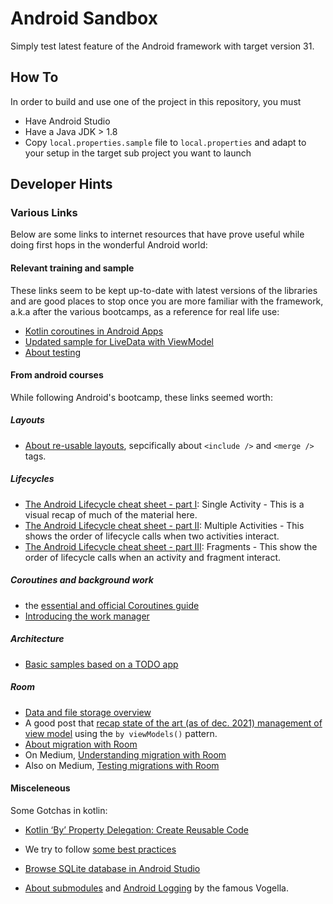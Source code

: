 # Android Sandbox

Simply test latest feature of the Android framework with target version 31.


## How To

In order to build and use one of the project in this repository, you must

- Have Android Studio
- Have a Java JDK > 1.8
- Copy `local.properties.sample` file to `local.properties` and adapt to your setup in the target sub project you want to launch

## Developer Hints

### Various Links

Below are some links to internet resources that have prove useful while doing first hops in the wonderful Android world:

#### Relevant training and sample

These links seem to be kept up-to-date with latest versions of the libraries and are good places to stop once you are more familiar with the framework, a.k.a after the various bootcamps, as a reference for real life use:

- [Kotlin coroutines in Android Apps](https://developer.android.com/codelabs/kotlin-coroutines)
- [Updated sample for LiveData with ViewModel](https://developer.android.com/codelabs/basic-android-kotlin-training-livedata)
- [About testing](https://developer.android.com/training/testing)

#### From android courses

While following Android's bootcamp, these links seemed worth:

##### Layouts

- [About re-usable layouts](https://developer.android.com/training/improving-layouts/reusing-layouts), sepcifically about `<include />` and `<merge />` tags.

##### Lifecycles

- [The Android Lifecycle cheat sheet - part I](https://medium.com/androiddevelopers/the-android-lifecycle-cheat-sheet-part-i-single-activities-e49fd3d202ab): Single Activity - This is a visual recap of much of the material here.
- [The Android Lifecycle cheat sheet - part II](https://medium.com/androiddevelopers/the-android-lifecycle-cheat-sheet-part-ii-multiple-activities-a411fd139f24): Multiple Activities - This shows the order of lifecycle calls when two activities interact.
- [The Android Lifecycle cheat sheet - part III](https://medium.com/androiddevelopers/the-android-lifecycle-cheat-sheet-part-iii-fragments-afc87d4f37fd): Fragments - This show the order of lifecycle calls when an activity and fragment interact.

##### Coroutines and background work

- the [essential and official Coroutines guide](https://kotlinlang.org/docs/coroutines-guide.html)
- [Introducing the work manager](https://medium.com/androiddevelopers/introducing-workmanager-2083bcfc4712)

##### Architecture

- [Basic samples based on a TODO app](https://github.com/android/architecture-samples)

##### Room

- [Data and file storage overview](https://developer.android.com/training/data-storage)
- A good post that [recap state of the art (as of dec. 2021) management of view model](https://proandroiddev.com/optimizing-viewmodel-with-lifecycle-2-2-0-a2895b5c01fd) using the `by viewModels()` pattern.
- [About migration with Room](https://developer.android.com/training/data-storage/room/migrating-db-versions)
- On Medium, [Understanding migration with Room](https://medium.com/androiddevelopers/understanding-migrations-with-room-f01e04b07929)
- Also on Medium, [Testing migrations with Room](https://medium.com/androiddevelopers/testing-room-migrations-be93cdb0d975)


#### Misceleneous 

Some Gotchas in kotlin:

- [Kotlin ‘By’ Property Delegation: Create Reusable Code](https://medium.com/rocket-fuel/kotlin-by-property-delegation-create-reusable-code-f2bc2253e227)

- We try to follow [some best practices](https://github.com/futurice/android-best-practices)
- [Browse SQLite database in Android Studio](https://medium.com/@mattyskala/browse-sqlite-database-in-android-studio-4fbba6cca105)
- [About submodules](https://www.vogella.com/tutorials/GitSubmodules/article.html) and [Android Logging](https://www.vogella.com/tutorials/AndroidLogging/article.html) by the famous Vogella.


